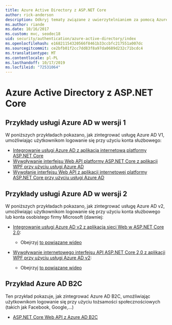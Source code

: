 ```yaml
---
title: Azure Active Directory z ASP.NET Core
author: rick-anderson
description: Odkryj tematy związane z uwierzytelnianiem za pomocą Azure Active Directory w ASP.NET Core.
ms.author: riande
ms.date: 10/16/2017
ms.custom: mvc, seodec18
uid: security/authentication/azure-active-directory/index
ms.openlocfilehash: e16821154320566f8461b33ccbfc217551a007dc
ms.sourcegitcommit: ce2bfb01f2cc7dd83f8a97da0689d232c71bcdc4
ms.translationtype: MT
ms.contentlocale: pl-PL
ms.lasthandoff: 10/17/2019
ms.locfileid: "72531064"
---
```

# <a name="azure-active-directory-with-aspnet-core"></a>Azure Active Directory z ASP.NET Core

## <a name="azure-ad-v1-samples"></a>Przykłady usługi Azure AD w wersji 1

W poniższych przykładach pokazano, jak zintegrować usługę Azure AD V1, umożliwiając użytkownikom logowanie się przy użyciu konta służbowego:
* [Integrowanie usługi Azure AD z aplikacją internetową platformy ASP.NET Core](https://github.com/Azure-Samples/active-directory-dotnet-webapp-openidconnect-aspnetcore)
* [Wywoływanie interfejsu Web API platformy ASP.NET Core z aplikacji WPF przy użyciu usługi Azure AD](https://github.com/Azure-Samples/active-directory-dotnet-native-aspnetcore)
* [Wywołanie interfejsu Web API z aplikacji internetowej platformy ASP.NET Core przy użyciu usługi Azure AD](https://azure.microsoft.com/documentation/samples/active-directory-dotnet-webapp-webapi-openidconnect-aspnetcore/)

## <a name="azure-ad-v2-samples"></a>Przykłady usługi Azure AD w wersji 2

W poniższych przykładach pokazano, jak zintegrować usługę Azure AD v2, umożliwiając użytkownikom logowanie się przy użyciu konta służbowego lub konta osobistego firmy Microsoft (dawniej:
* [Integrowanie usługi Azure AD v2 z aplikacją sieci Web w ASP.NET Core 2,0](https://github.com/Azure-Samples/active-directory-aspnetcore-webapp-openidconnect-v2): 
  * Obejrzyj [to powiązane wideo](https://channel9.msdn.com/Events/Build/2018/THR5001) 

* [Wywoływanie internetowego interfejsu API ASP.NET Core 2,0 z aplikacji WPF przy użyciu usługi Azure AD v2](https://github.com/azure-samples/active-directory-dotnet-native-aspnetcore-v2): 
  * Obejrzyj [to powiązane wideo](https://channel9.msdn.com/Events/Build/2018/THR5000)

## <a name="azure-ad-b2c-sample"></a>Przykład Azure AD B2C

Ten przykład pokazuje, jak zintegrować Azure AD B2C, umożliwiając użytkownikom logowanie się przy użyciu tożsamości społecznościowych (takich jak Facebook, Google,...)
* [ASP.NET Core Web API z Azure AD B2C](https://azure.microsoft.com/resources/samples/active-directory-b2c-dotnetcore-webapi/)
